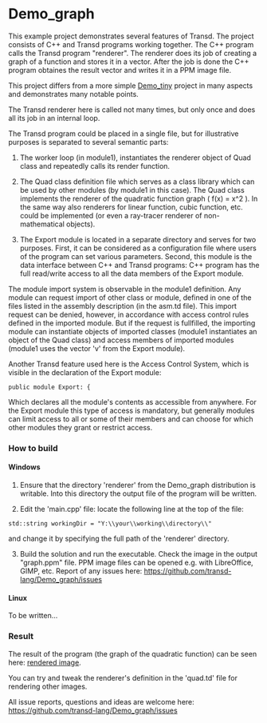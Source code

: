 # Demo_graph
This example project demonstrates several features of Transd. The project consists
of C++ and Transd programs working together. The C++ program calls the Transd
program "renderer". The renderer does its job of creating a graph of a function and
stores it in a vector. After the job is done the C++ program obtaines the result vector
and writes it in a PPM image file.     

This project differs from a more simple [Demo_tiny](https://github.com/transd-lang/Demo_tiny) project in many aspects and demonstrates many notable points.

The Transd renderer here is called not many times, but only once and does all its job in an
internal loop.

The Transd program could be placed in a single file, but for illustrative purposes is
separated to several semantic parts:

1. The worker loop (in module1), instantiates the renderer object of Quad class and
repeatedly calls its render function.

2. The Quad class definition file which serves as a class library which can be used by
other modules (by module1 in this case). The Quad class implements the renderer of
the quadratic function graph ( f(x) = x^2 ). In the same way also renderers for linear
function, cubic function, etc. could be implemented (or even a ray-tracer renderer of
non-mathematical objects).  

3. The Export module is located in a separate directory and serves for two purposes.
First, it can be considered as a configuration file where users of the program can set
various parameters. Second, this module is the data interface between C++ and
Transd programs: C++ program has the full read/write access to all the data members
of the Export module.

The module import system is observable in the module1 definition. Any module can
request import of other class or module, defined in one of the files listed in the
 assembly description (in the asm.td file). This import request can be denied, however,
 in accordance with access control rules defined in the imported module. But if the
 request is fullfilled, the importing module can instantiate objects of imported classes
 (module1 instantiates an object of the Quad class) and access members of imported
 modules (module1 uses the vector 'v' from the Export module).

Another Transd feature used here is the Access Control System, which is visible in the
declaration of the Export module:

`public module Export: {`

Which declares all the module's contents as accessible from anywhere. For the Export
module this type of access is mandatory, but generally modules can limit access to all
or some of their members and can choose for which other modules they grant or
restrict access.   


### How to build

#### Windows

1. Ensure that the directory 'renderer' from the Demo_graph distribution is writable.
Into this directory the output file of the program will be written.

2. Edit the 'main.cpp' file: locate the following line at the top of the file:

`std::string workingDir = "Y:\\your\\working\\directory\\"`

and change it by specifying the full path of the 'renderer' directory.

3. Build the solution and run the executable. Check the image in the output "graph.ppm"
file. PPM image files can be opened e.g. with LibreOffice, GIMP, etc. Report of any
issues here: https://github.com/transd-lang/Demo_graph/issues

#### Linux

To be written...

### Result

The result of the program (the graph of the quadratic function) can be seen here:
[rendered image](https://transd-lang.github.io/img/Demo_graph.jpg). 

You can try and tweak the renderer's definition in the 'quad.td' file for rendering other
images.

All issue reports, questions and ideas are welcome here: 
https://github.com/transd-lang/Demo_graph/issues  
